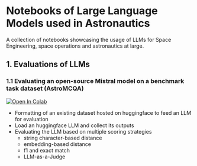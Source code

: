 # Notebooks of Large Language Models used in Astronautics
A collection of notebooks showcasing the usage of LLMs for Space Engineering, space operations and astronautics at large.

## 1. Evaluations of LLMs

### 1.1 Evaluating an open-source Mistral model on a benchmark task dataset (AstroMCQA)
<a target="_blank" href="https://colab.research.google.com/github/patrickfleith/astro-llms-notebooks/blob/main/Evaluate_an_HuggingFace_LLM_on_a_Domain_Specific_Benchmark_Dataset.ipynb">
  <img src="https://colab.research.google.com/assets/colab-badge.svg" alt="Open In Colab"/>
</a>

- Formatting of an existing dataset hosted on huggingface to feed an LLM for evaluation
- Load an huggingface LLM and collect its outputs
- Evaluating the LLM based on multiple scoring strategies
    - string character-based distance
    - embedding-based distance
    - f1 and exact match
    - LLM-as-a-Judge
